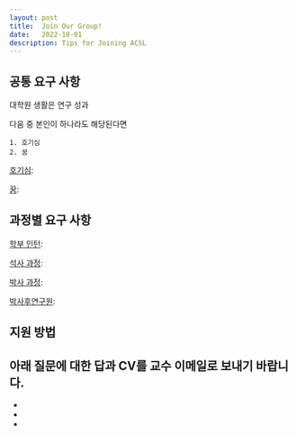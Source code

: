 ```yaml
---
layout: post
title:  Join Our Group!
date:   2022-10-01
description: Tips for Joining ACSL
---
```


## 공통 요구 사항
대학원 생활은 연구 성과

다음 중 본인이 하나라도 해당된다면 

```
1. 호기심
2. 꿈
```

<ins>호기심</ins>:

<ins>꿈</ins>:

## 과정별 요구 사항
<ins>학부 인턴</ins>: 

<ins>석사 과정</ins>: 

<ins>박사 과정</ins>: 

<ins>박사후연구원</ins>: 


## 지원 방법
아래 질문에 대한 답과 CV를 교수 이메일로 보내기 바랍니다.
- 
- 
- 
- 